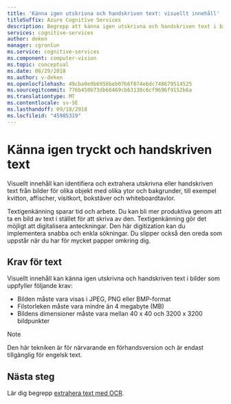 ```yaml
---
title: 'Känna igen utskrivna och handskriven text: visuellt innehåll'
titleSuffix: Azure Cognitive Services
description: Begrepp att känna igen utskrivna och handskriven text i bilder med den API för visuellt innehåll.
services: cognitive-services
author: deken
manager: cgronlun
ms.service: cognitive-services
ms.component: computer-vision
ms.topic: conceptual
ms.date: 08/29/2018
ms.author: v-deken
ms.openlocfilehash: 49cba0e9b6958beb07b6f074e6dc748679514525
ms.sourcegitcommit: 776b450b73db66469cb63130c6cf9696f9152b6a
ms.translationtype: MT
ms.contentlocale: sv-SE
ms.lasthandoff: 09/18/2018
ms.locfileid: "45985319"
---
```

# <a name="recognizing-printed-and-handwritten-text"></a>Känna igen tryckt och handskriven text

Visuellt innehåll kan identifiera och extrahera utskrivna eller handskriven text från bilder för olika objekt med olika ytor och bakgrunder, till exempel kvitton, affischer, visitkort, bokstäver och whiteboardtavlor.

Textigenkänning sparar tid och arbete. Du kan bli mer produktiva genom att ta en bild av text i stället för att skriva av den. Textigenkänning gör det möjligt att digitalisera anteckningar. Den här digitization kan du implementera snabba och enkla sökningar. Du slipper också den oreda som uppstår när du har för mycket papper omkring dig.

## <a name="text-recognition-requirements"></a>Krav för text

Visuellt innehåll kan känna igen utskrivna och handskriven text i bilder som uppfyller följande krav:

- Bilden måste vara visas i JPEG, PNG eller BMP-format
- Filstorleken måste vara mindre än 4 megabyte (MB)
- Bildens dimensioner måste vara mellan 40 x 40 och 3200 x 3200 bildpunkter

> [!NOTE]
> Den här tekniken är för närvarande en förhandsversion och är endast tillgänglig för engelsk text.

## <a name="next-steps"></a>Nästa steg

Lär dig begrepp [extrahera text med OCR](concept-extracting-text-ocr.md).